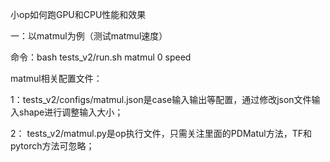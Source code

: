 小op如何跑GPU和CPU性能和效果

一：以matmul为例（测试matmul速度）

命令：bash tests_v2/run.sh matmul 0 speed

matmul相关配置文件：

1：tests_v2/configs/matmul.json是case输入输出等配置，通过修改json文件输入shape进行调整输入大小；

2： tests_v2/matmul.py是op执行文件，只需关注里面的PDMatul方法，TF和pytorch方法可忽略；
